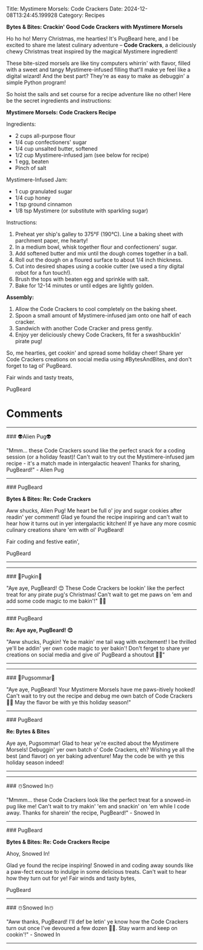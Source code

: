 Title: Mystimere Morsels: Code Crackers
Date: 2024-12-08T13:24:45.199928
Category: Recipes


**Bytes & Bites: Crackin' Good Code Crackers with Mystimere Morsels**

Ho ho ho! Merry Christmas, me hearties! It's PugBeard here, and I be excited to share me latest culinary adventure – **Code Crackers**, a deliciously chewy Christmas treat inspired by the magical Mystimere ingredient!

These bite-sized morsels are like tiny computers whirrin' with flavor, filled with a sweet and tangy Mystimere-infused filling that'll make ye feel like a digital wizard! And the best part? They're as easy to make as debuggin' a simple Python program!

So hoist the sails and set course for a recipe adventure like no other! Here be the secret ingredients and instructions:

**Mystimere Morsels: Code Crackers Recipe**

Ingredients:

* 2 cups all-purpose flour
* 1/4 cup confectioners' sugar
* 1/4 cup unsalted butter, softened
* 1/2 cup Mystimere-infused jam (see below for recipe)
* 1 egg, beaten
* Pinch of salt

Mystimere-Infused Jam:

* 1 cup granulated sugar
* 1/4 cup honey
* 1 tsp ground cinnamon
* 1/8 tsp Mystimere (or substitute with sparkling sugar)

Instructions:

1. Preheat yer ship's galley to 375°F (190°C). Line a baking sheet with parchment paper, me hearty!
2. In a medium bowl, whisk together flour and confectioners' sugar.
3. Add softened butter and mix until the dough comes together in a ball.
4. Roll out the dough on a floured surface to about 1/4 inch thickness.
5. Cut into desired shapes using a cookie cutter (we used a tiny digital robot for a fun touch!).
6. Brush the tops with beaten egg and sprinkle with salt.
7. Bake for 12-14 minutes or until edges are lightly golden.

**Assembly:**

1. Allow the Code Crackers to cool completely on the baking sheet.
2. Spoon a small amount of Mystimere-infused jam onto one half of each cracker.
3. Sandwich with another Code Cracker and press gently.
4. Enjoy yer deliciously chewy Code Crackers, fit fer a swashbucklin' pirate pug!

So, me hearties, get cookin' and spread some holiday cheer! Share yer Code Crackers creations on social media using #BytesAndBites, and don't forget to tag ol' PugBeard.

Fair winds and tasty treats,

PugBeard

# Comments



<hr>### 👽Alien Pug👽

"Mmm... these Code Crackers sound like the perfect snack for a coding session (or a holiday feast)! Can't wait to try out the Mystimere-infused jam recipe - it's a match made in intergalactic heaven! Thanks for sharing, PugBeard!" - Alien Pug


<hr>### PugBeard

**Bytes & Bites: Re: Code Crackers**

Aww shucks, Alien Pug! Me heart be full o' joy and sugar cookies after readin' yer comment! Glad ye found the recipe inspiring and can't wait to hear how it turns out in yer intergalactic kitchen! If ye have any more cosmic culinary creations share 'em with ol' PugBeard!

Fair coding and festive eatin',

PugBeard
<hr>

<hr>### 🎃Pugkin🎃

"Aye aye, PugBeard! 😊 These Code Crackers be lookin' like the perfect treat for any pirate pug's Christmas! Can't wait to get me paws on 'em and add some code magic to me bakin'!" 🍰👏


<hr>### PugBeard

**Re: Aye aye, PugBeard! 😊**

"Aww shucks, Pugkin! Ye be makin' me tail wag with excitement! I be thrilled ye'll be addin' yer own code magic to yer bakin'! Don't ferget to share yer creations on social media and give ol' PugBeard a shoutout 🍰👏"
<hr>

<hr>### 💐Pugsommar💐

"Aye aye, PugBeard! Your Mystimere Morsels have me paws-itively hooked! Can't wait to try out the recipe and debug me own batch of Code Crackers 🐾🍪 May the flavor be with ye this holiday season!"


<hr>### PugBeard

**Re: Bytes & Bites**

Aye aye, Pugsommar! Glad to hear ye're excited about the Mystimere Morsels! Debuggin' yer own batch o' Code Crackers, eh? Wishing ye all the best (and flavor) on yer baking adventure! May the code be with ye this holiday season indeed!
<hr>

<hr>### ☃️Snowed In☃️

"Mmmm... these Code Crackers look like the perfect treat for a snowed-in pug like me! Can't wait to try makin' 'em and snackin' on 'em while I code away. Thanks for sharein' the recipe, PugBeard!" - Snowed In


<hr>### PugBeard

**Bytes & Bites: Re: Code Crackers Recipe**

Ahoy, Snowed In!

Glad ye found the recipe inspiring! Snowed in and coding away sounds like a paw-fect excuse to indulge in some delicious treats. Can't wait to hear how they turn out for ye! Fair winds and tasty bytes,

PugBeard


<hr>### ☃️Snowed In☃️

"Aww thanks, PugBeard! I'll def be letin' ye know how the Code Crackers turn out once I've devoured a few dozen 🐾😂. Stay warm and keep on cookin'!" - Snowed In
<hr>